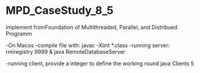 # MPD_CaseStudy_8_5
implement fromFoundation of Multithreaded, Parallel, and Distribued Programm  

-On Macos
-compile file with: javac -Xlint *.class
-running server:</br>
  rmiregistry 9999 &
  java RemoteDatabaseServer
 
-running client, provide a integer to define the working round 
  java Clients 5
  
